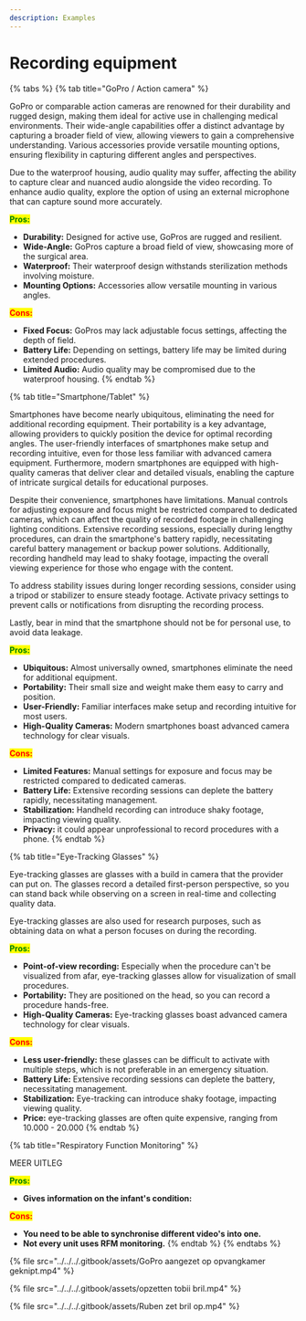 ```yaml
---
description: Examples
---
```


# Recording equipment

{% tabs %}
{% tab title="GoPro / Action camera" %}


GoPro or comparable action cameras are renowned for their durability and rugged design, making them ideal for active use in challenging medical environments. Their wide-angle capabilities offer a distinct advantage by capturing a broader field of view, allowing viewers to gain a comprehensive understanding. Various accessories provide versatile mounting options, ensuring flexibility in capturing different angles and perspectives.

Due to the waterproof housing, audio quality may suffer, affecting the ability to capture clear and nuanced audio alongside the video recording. To enhance audio quality, explore the option of using an external microphone that can capture sound more accurately.

<mark style="color:green;">**Pros:**</mark>

* **Durability:** Designed for active use, GoPros are rugged and resilient.
* **Wide-Angle:** GoPros capture a broad field of view, showcasing more of the surgical area.
* **Waterproof:** Their waterproof design withstands sterilization methods involving moisture.
* **Mounting Options:** Accessories allow versatile mounting in various angles.

<mark style="color:red;">**Cons:**</mark>

* **Fixed Focus:** GoPros may lack adjustable focus settings, affecting the depth of field.
* **Battery Life:** Depending on settings, battery life may be limited during extended procedures.
* **Limited Audio:** Audio quality may be compromised due to the waterproof housing.
{% endtab %}

{% tab title="Smartphone/Tablet" %}


Smartphones have become nearly ubiquitous, eliminating the need for additional recording equipment. Their portability is a key advantage, allowing providers to quickly position the device for optimal recording angles. The user-friendly interfaces of smartphones make setup and recording intuitive, even for those less familiar with advanced camera equipment. Furthermore, modern smartphones are equipped with high-quality cameras that deliver clear and detailed visuals, enabling the capture of intricate surgical details for educational purposes.

Despite their convenience, smartphones have limitations. Manual controls for adjusting exposure and focus might be restricted compared to dedicated cameras, which can affect the quality of recorded footage in challenging lighting conditions. Extensive recording sessions, especially during lengthy procedures, can drain the smartphone's battery rapidly, necessitating careful battery management or backup power solutions. Additionally, recording handheld may lead to shaky footage, impacting the overall viewing experience for those who engage with the content.

To address stability issues during longer recording sessions, consider using a tripod or stabilizer to ensure steady footage. Activate privacy settings to prevent calls or notifications from disrupting the recording process.&#x20;

Lastly, bear in mind that the smartphone should not be for personal use, to avoid data leakage.&#x20;

<mark style="color:green;">**Pros:**</mark>

* **Ubiquitous:** Almost universally owned, smartphones eliminate the need for additional equipment.
* **Portability:** Their small size and weight make them easy to carry and position.
* **User-Friendly:** Familiar interfaces make setup and recording intuitive for most users.
* **High-Quality Cameras:** Modern smartphones boast advanced camera technology for clear visuals.

<mark style="color:red;">**Cons:**</mark>

* **Limited Features:** Manual settings for exposure and focus may be restricted compared to dedicated cameras.
* **Battery Life:** Extensive recording sessions can deplete the battery rapidly, necessitating management.
* **Stabilization:** Handheld recording can introduce shaky footage, impacting viewing quality.
* **Privacy:** it could appear unprofessional to record procedures with a phone.&#x20;
{% endtab %}

{% tab title="Eye-Tracking Glasses" %}


Eye-tracking glasses are glasses with a build in camera that the provider can put on. The glasses record a detailed first-person perspective, so you can stand back while observing on a screen in real-time and collecting quality data.

Eye-tracking glasses are also used for research purposes, such as obtaining data on what a person focuses on during the recording.&#x20;

<mark style="color:green;">**Pros:**</mark>

* **Point-of-view recording:** Especially when the procedure can't be visualized from afar, eye-tracking glasses allow for visualization of small procedures.&#x20;
* **Portability:** They are positioned on the head, so you can record a procedure hands-free.
* **High-Quality Cameras:** Eye-tracking glasses boast advanced camera technology for clear visuals.

<mark style="color:red;">**Cons:**</mark>

* **Less user-friendly:** these glasses can be difficult to activate with multiple steps, which is not preferable in an emergency situation.&#x20;
* **Battery Life:** Extensive recording sessions can deplete the battery, necessitating management.
* **Stabilization:** Eye-tracking can introduce shaky footage, impacting viewing quality.
* **Price:** eye-tracking glasses are often quite expensive, ranging from 10.000 - 20.000
{% endtab %}

{% tab title="Respiratory Function Monitoring" %}


MEER UITLEG

<mark style="color:green;">**Pros:**</mark>

* **Gives information on the infant's condition:**&#x20;

<mark style="color:red;">**Cons:**</mark>

* **You need to be able to synchronise different video's into one.**&#x20;
* **Not every unit uses RFM monitoring.**&#x20;
{% endtab %}
{% endtabs %}



{% file src="../../../.gitbook/assets/GoPro aangezet op opvangkamer geknipt.mp4" %}

{% file src="../../../.gitbook/assets/opzetten tobii bril.mp4" %}

{% file src="../../../.gitbook/assets/Ruben zet bril op.mp4" %}

